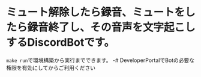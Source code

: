 # ミュート解除したら録音、ミュートをしたら録音終了し、その音声を文字起こしするDiscordBotです。
`make run`で環境構築から実行までできます。
-# DeveloperPortalでBotの必要な権限を有効にしてからご利用ください